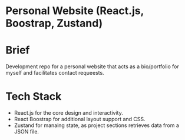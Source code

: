 # Personal Website (React.js, Boostrap, Zustand)

# Brief
Development repo for a personal website that acts as a bio/portfolio for myself and facilitates contact requeests.

# Tech Stack
- React.js for the core design and interactivity.
- React Boostrap for additional layout support and CSS.
- Zustand for manaing state, as project sections retrieves data from a JSON file.